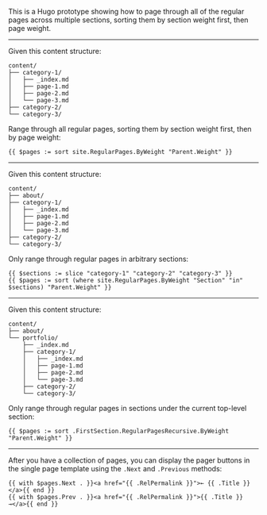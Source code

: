 This is a Hugo prototype showing how to page through all of the regular pages across multiple sections, sorting them by section weight first, then page weight.

---

Given this content structure:

```
content/
├── category-1/
│   ├── _index.md
│   ├── page-1.md
│   ├── page-2.md
│   └── page-3.md
├── category-2/
└── category-3/
```

Range through all regular pages, sorting them by section weight first, then by page weight:

```go-template
{{ $pages := sort site.RegularPages.ByWeight "Parent.Weight" }}
```

---

Given this content structure:

```
content/
├── about/
├── category-1/
│   ├── _index.md
│   ├── page-1.md
│   ├── page-2.md
│   └── page-3.md
├── category-2/
└── category-3/
```

Only range through regular pages in arbitrary sections:

```go-template
{{ $sections := slice "category-1" "category-2" "category-3" }}
{{ $pages := sort (where site.RegularPages.ByWeight "Section" "in" $sections) "Parent.Weight" }}
```

---

Given this content structure:

```
content/
├── about/
└── portfolio/
    ├── _index.md
    ├── category-1/
    │   ├── _index.md
    │   ├── page-1.md
    │   ├── page-2.md
    │   └── page-3.md
    ├── category-2/
    └── category-3/
```

Only range through regular pages in sections under the current top-level section:

```go-template
{{ $pages := sort .FirstSection.RegularPagesRecursive.ByWeight "Parent.Weight" }}
```

---

After you have a collection of pages, you can display the pager buttons in the single page template using the `.Next` and `.Previous` methods:

```go-template
{{ with $pages.Next . }}<a href="{{ .RelPermalink }}">← {{ .Title }}</a>{{ end }}
{{ with $pages.Prev . }}<a href="{{ .RelPermalink }}">{{ .Title }} →</a>{{ end }}
```
